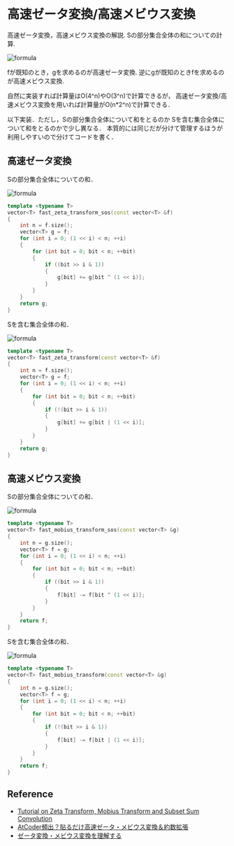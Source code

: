 # 高速ゼータ変換/高速メビウス変換

高速ゼータ変換，高速メビウス変換の解説.
Sの部分集合全体の和についての計算.

![formula](https://render.githubusercontent.com/render/math?math=g(S)%20%3D%20\sum_{T%20\subset%20S}f(T))

fが既知のとき，gを求めるのが高速ゼータ変換.
逆にgが既知のときfを求めるのが高速メビウス変換.

自然に実装すれば計算量はO(4^n)やO(3^n)で計算できるが，
高速ゼータ変換/高速メビウス変換を用いれば計算量がO(n*2^n)で計算できる．

以下実装．ただし，Sの部分集合全体について和をとるのか
Sを含む集合全体について和をとるのかで少し異なる．
本質的には同じだが分けて管理するほうが利用しやすいので分けてコードを書く．

## 高速ゼータ変換

Sの部分集合全体についての和．

![formula](https://render.githubusercontent.com/render/math?math=g(S)%20%3D%20\sum_{T%20\subset%20S}f(T))

```cpp
template <typename T>
vector<T> fast_zeta_transform_sos(const vector<T> &f)
{
    int n = f.size();
    vector<T> g = f;
    for (int i = 0; (1 << i) < n; ++i)
    {
        for (int bit = 0; bit < n; ++bit)
        {
            if ((bit >> i & 1))
            {
                g[bit] += g[bit ^ (1 << i)];
            }
        }
    }
    return g;
}
```

Sを含む集合全体の和．

![formula](https://render.githubusercontent.com/render/math?math=g(S)%20%3D%20\sum_{S%20\subset%20T}f(T))


```cpp
template <typename T>
vector<T> fast_zeta_transform(const vector<T> &f)
{
    int n = f.size();
    vector<T> g = f;
    for (int i = 0; (1 << i) < n; ++i)
    {
        for (int bit = 0; bit < n; ++bit)
        {
            if (!(bit >> i & 1))
            {
                g[bit] += g[bit | (1 << i)];
            }
        }
    }
    return g;
}
```
## 高速メビウス変換

Sの部分集合全体についての和．

![formula](https://render.githubusercontent.com/render/math?math=g(S)%20%3D%20\sum_{T%20\subset%20S}f(T))

```cpp
template <typename T>
vector<T> fast_mobius_transform_sos(const vector<T> &g)
{
    int n = g.size();
    vector<T> f = g;
    for (int i = 0; (1 << i) < n; ++i)
    {
        for (int bit = 0; bit < n; ++bit)
        {
            if ((bit >> i & 1))
            {
                f[bit] -= f[bit ^ (1 << i)];
            }
        }
    }
    return f;
}
```

Sを含む集合全体の和．

![formula](https://render.githubusercontent.com/render/math?math=g(S)%20%3D%20\sum_{S%20\subset%20T}f(T))


```cpp
template <typename T>
vector<T> fast_mobius_transform(const vector<T> &g)
{
    int n = g.size();
    vector<T> f = g;
    for (int i = 0; (1 << i) < n; ++i)
    {
        for (int bit = 0; bit < n; ++bit)
        {
            if (!(bit >> i & 1))
            {
                f[bit] -= f[bit | (1 << i)];
            }
        }
    }
    return f;
}
```

## Reference

- [Tutorial on Zeta Transform, Mobius Transform and Subset Sum Convolution](https://codeforces.com/blog/entry/72488)
- [AtCoder頻出？貼るだけ高速ゼータ・メビウス変換＆約数拡張](https://habara-k.hatenadiary.jp/entry/2020/04/14/010237)
- [ゼータ変換・メビウス変換を理解する](https://qiita.com/convexineq/items/afc84dfb9ee4ec4a67d5)
